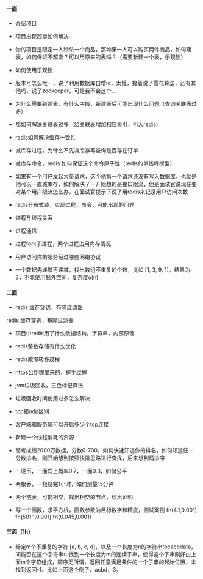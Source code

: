 #### 一面

* 介绍项目

* 项目出现超卖如何解决

* 你的项目是限定一人秒杀一个商品，那如果一人可以购买两件商品，如何建表，如何保证不超卖？可以用原来的表吗？（需要新建一个表，乐观锁）

* 如何使用乐观锁

* 版本号怎么唯一，说了利用数据库自增id，太慢，接着说了雪花算法，还有其他吗，说了zookeeper，可是我不会这个...

* 为什么需要新建表，有什么字段，新建表后可能出现什么问题（查询关联表过多）

* 那如何解决关联表过多（给关联表增加相应索引，引入redis）

* redis如何解决缓存一致性

* 减库存过程，为什么不先减库存再查询是否存在订单

* 减库存命令，redis 如何保证这个命令原子性（redis的单线程模型）

* 如果有一个用户发起大量请求，这个他第一个请求还没有写入数据库，也就是他可以一直减库存，如何解决？一开始想的是接口限流，但是面试官说现在要对某个用户限流怎么办，在面试官提示下说了用redis来记录用户访问次数

* redis分布式锁，实现过程，命令，可能出现的问题

* 进程与线程关系

* 进程通信

* 进程fork子进程，两个进程占用内存情况

* 用户访问你的服务经过哪些网络协议

* 一个数据先递增再递减，找出数组不重复的个数，比如 [1, 3, 9, 1]，结果为3，不能使用额外空间，复杂度o(n)

#### 二面

* redis 缓存穿透，布隆过滤器

redis 缓存穿透，布隆过滤器

* 项目中redis用了什么数据结构，字符串，内部原理

* redis整数存储有什么优化

* redis故障转移过程

* https公钥哪里来的，握手过程

* jvm垃圾回收，三色标记算法

* 垃圾回收时间使用过多怎么解决

* tcp和udp区别

* 客户端和服务端可以开启多少个tcp连接

* 新建一个线程消耗的资源

* 高考成绩2000万数据，分数0-700，如何快速知道你的排名，如何知道任一分数排名，刚开始想到按照快排思路进行查找，后来想到桶排序

* 一硬币，一面向上概率0.7，一面0.3，如何公平

* 两根香，一根烧完1小时，如何测量15分钟

* 两个链表，可能相交，找出相交的节点，给出证明

* 写一个函数，求平方根，函数参数为目标数字和精度，测试案例 fn(4.1,0.001) fn(501.1,0.001) fn(0.045,0.001)

#### 三面（1h）

* 给定m个不重复的字符 [a, b, c, d]，以及一个长度为n的字符串tbcacbdata，问能否在这个字符串中找到一个长度为m的连续子串，使得这个子串刚好由上面m个字符组成，顺序无所谓，返回任意满足条件的一个子串的起始位置，未找到返回-1。比如上面这个例子，acbd，3。